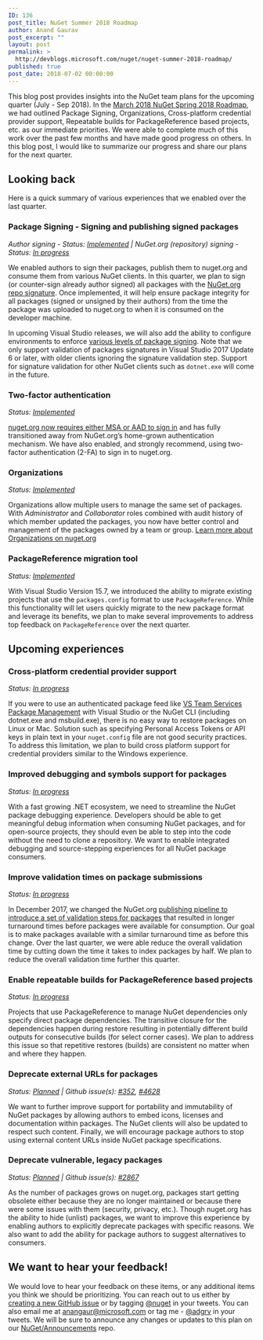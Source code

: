 ```yaml
---
ID: 136
post_title: NuGet Summer 2018 Roadmap
author: Anand Gaurav
post_excerpt: ""
layout: post
permalink: >
  http://devblogs.microsoft.com/nuget/nuget-summer-2018-roadmap/
published: true
post_date: 2018-07-02 00:00:00
---
```

This blog post provides insights into the NuGet team plans for the upcoming quarter (July - Sep 2018). In the [March 2018 NuGet Spring 2018 Roadmap][1], we had outlined Package Signing, Organizations, Cross-platform credential provider support, Repeatable builds for PackageReference based projects, etc. as our immediate priorities. We were able to complete much of this work over the past few months and have made good progress on others. In this blog post, I would like to summarize our progress and share our plans for the next quarter.

## Looking back

Here is a quick summary of various experiences that we enabled over the last quarter.

### Package Signing - Signing and publishing signed packages

*Author signing - Status: [Implemented][2] | NuGet.org (repository) signing - Status: [In progress][3]*

We enabled authors to sign their packages, publish them to nuget.org and consume them from various NuGet clients. In this quarter, we plan to sign (or counter-sign already author signed) all packages with the [NuGet.org repo signature][3]. Once implemented, it will help ensure package integrity for all packages (signed or unsigned by their authors) from the time the package was uploaded to nuget.org to when it is consumed on the developer machine.

In upcoming Visual Studio releases, we will also add the ability to configure environments to enforce [various levels of package signing][4]. Note that we only support validation of packages signatures in Visual Studio 2017 Update 6 or later, with older clients ignoring the signature validation step. Support for signature validation for other NuGet clients such as `dotnet.exe` will come in the future.

### Two-factor authentication

*Status: [Implemented][5]*

[nuget.org now requires either MSA or AAD to sign in][6] and has fully transitioned away from NuGet.org’s home-grown authentication mechanism. We have also enabled, and strongly recommend, using two-factor authentication (2-FA) to sign in to nuget.org.

### Organizations

*Status: [Implemented][7]*

Organizations allow multiple users to manage the same set of packages. With *Administrator* and *Collaborator* roles combined with audit history of which member updated the packages, you now have better control and management of the packages owned by a team or group. [Learn more about Organizations on nuget.org][7]

### PackageReference migration tool

*Status: [Implemented][8]*

With Visual Studio Version 15.7, we introduced the ability to migrate existing projects that use the `packages.config` format to use `PackageReference`. While this functionality will let users quickly migrate to the new package format and leverage its benefits, we plan to make several improvements to address top feedback on `PackageReference` over the next quarter.

## Upcoming experiences

### Cross-platform credential provider support

*Status: [In progress][9]*

If you were to use an authenticated package feed like [VS Team Services Package Management][10] with Visual Studio or the NuGet CLI (including dotnet.exe and msbuild.exe), there is no easy way to restore packages on Linux or Mac. Solution such as specifying Personal Access Tokens or API keys in plain text in your `nuget.config` file are not good security practices. To address this limitation, we plan to build cross platform support for credential providers similar to the Windows experience.

### Improved debugging and symbols support for packages

*Status: [In progress][11]*

With a fast growing .NET ecosystem, we need to streamline the NuGet package debugging experience. Developers should be able to get meaningful debug information when consuming NuGet packages, and for open-source projects, they should even be able to step into the code without the need to clone a repository. We want to enable integrated debugging and source-stepping experiences for all NuGet package consumers.

### Improve validation times on package submissions

*Status: [In progress][12]*

In December 2017, we changed the NuGet.org [publishing pipeline to introduce a set of validation steps for packages][13] that resulted in longer turnaround times before packages were available for consumption. Our goal is to make packages available with a similar turnaround time as before this change. Over the last quarter, we were able reduce the overall validation time by cutting down the time it takes to index packages by half. We plan to reduce the overall validation time further this quarter.

### Enable repeatable builds for PackageReference based projects

*Status: [In progress][14]*

Projects that use PackageReference to manage NuGet dependencies only specify direct package dependencies. The transitive closure for the dependencies happen during restore resulting in potentially different build outputs for consecutive builds (for select corner cases). We plan to address this issue so that repetitive restores (builds) are consistent no matter when and where they happen.

### Deprecate external URLs for packages

*Status: [Planned][15] | Github issue(s): [#352][16], [#4628][17]*

We want to further improve support for portability and immutability of NuGet packages by allowing authors to embed icons, licenses and documentation within packages. The NuGet clients will also be updated to respect such content. Finally, we will encourage package authors to stop using external content URLs inside NuGet package specifications.

### Deprecate vulnerable, legacy packages

*Status: [Planned][18] | Github issue(s): [#2867][19]*

As the number of packages grows on nuget.org, packages start getting obsolete either because they are no longer maintained or because there were some issues with them (security, privacy, etc.). Though nuget.org has the ability to hide (unlist) packages, we want to improve this experience by enabling authors to explicitly deprecate packages with specific reasons. We also want to add the ability for package authors to suggest alternatives to consumers.

## We want to hear your feedback!

We would love to hear your feedback on these items, or any additional items you think we should be prioritizing. You can reach out to us either by [creating a new GitHub issue][20] or by tagging [@nuget][21] in your tweets. You can also email me at <anangaur@microsoft.com> or tag me - [@adgrv][22] in your tweets. We will be sure to announce any changes or updates to this plan on our [NuGet/Announcements][23] repo.

 [1]: https://blog.nuget.org/20180301/NuGet-Spring-2018-Roadmap.html
 [2]: https://github.com/NuGet/Announcements/issues/6
 [3]: https://github.com/NuGet/Announcements/issues/15
 [4]: https://github.com/NuGet/Home/wiki/%5BSpec%5D-NuGet-Package-Signing-Client-Policy
 [5]: https://github.com/NuGet/Announcements/issues/3
 [6]: https://blog.nuget.org/20180515/NuGet.org-will-only-support-MSA-AAD-starting-June.html
 [7]: https://docs.microsoft.com/en-us/nuget/reference/organizations-on-nuget-org
 [8]: https://docs.microsoft.com/en-us/nuget/reference/migrate-packages-config-to-package-reference
 [9]: https://aka.ms/nuget-xplat-auth
 [10]: https://www.visualstudio.com/team-services/package-management
 [11]: https://github.com/NuGet/Home/wiki/NuGet-Package-Debugging-&-Symbols-Improvements
 [12]: https://github.com/NuGet/NuGetGallery/issues/5560
 [13]: https://blog.nuget.org/20180201/NuGet-package-publishing-workflow-behind-the-scenes.html
 [14]: https://github.com/NuGet/Home/wiki/Enable-repeatable-package-restore-using-lock-file
 [15]: https://github.com/NuGet/Home/wiki/Deprecate-external-content-URLs-for-packages
 [16]: https://github.com/NuGet/Home/issues/352
 [17]: https://github.com/NuGet/Home/issues/4628
 [18]: https://github.com/NuGet/Home/wiki/Deprecate-packages
 [19]: https://github.com/NuGet/Home/issues/2867
 [20]: https://github.com/NuGet/Home/issues/new
 [21]: https://twitter.com/nuget
 [22]: https://twitter.com/adgrv
 [23]: https://github.com/NuGet/Announcements